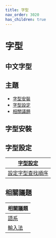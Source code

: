 ```yaml
---
title: 字型
nav_order: 3020
has_children: true
---
```



# 字型


## 中文字型


## 主題

* [字型安裝](#字型安裝)
* [字型設定](#字型設定)
* [相關議題](#相關議題)




## 字型安裝




## 字型設定

| [字型設定](https://samwhelp.github.io/note-about-ultramarine/read/subject/font/config.html) |
| --- |
| [設定字型查找順序](https://samwhelp.github.io/note-about-ultramarine/read/subject/font/config/font-match-order.html) |




## 相關議題

| 相關議題 |
| --- |
| [語系](https://samwhelp.github.io/note-about-ultramarine/read/subject/locale.html) |
| [輸入法](https://samwhelp.github.io/note-about-ultramarine/read/subject/input-method.html) |
